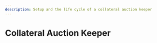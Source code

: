 ```yaml
---
description: Setup and the life cycle of a collateral auction keeper
---
```


# Collateral Auction Keeper

